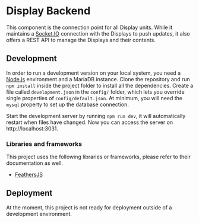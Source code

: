 # Display Backend

This component is the connection point for all Display units.
While it maintains a [Socket.IO](https://socket.io/) connection with the Displays to push updates, it also offers a REST API to manage the Displays and their contents.

## Development
In order to run a development version on your local system, you need a [Node.js](https://nodejs.org/) environment and a MariaDB instance.
Clone the repository and run `npm install` inside the project folder to install all the dependencies.
Create a file called `development.json` in the `config/` folder, which lets you override single properties of `config/default.json`.
At minimum, you will need the `mysql` property to set up the database connection.

Start the development server by running `npm run dev`, it will automatically restart when files have changed.
Now you can access the server on http://localhost:3031.

### Libraries and frameworks
This project uses the following libraries or frameworks, please refer to their documentation as well.
- [FeathersJS](https://feathersjs.com/)

## Deployment
At the moment, this project is not ready for deployment outside of a development environment.

